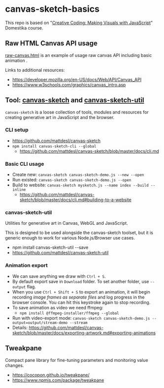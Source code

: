 # canvas-sketch-basics

This repo is based on "[Creative Coding: Making Visuals with JavaScript](https://www.domestika.org/en/courses/2729-creative-coding-making-visuals-with-javascript)" Domestika course.

## Raw HTML Canvas API usage

[raw-canvas.html](raw-canvas.html) is an example of usage raw canvas API including basic animation .

Links to additional resources:
* https://developer.mozilla.org/en-US/docs/Web/API/Canvas_API
* https://www.w3schools.com/graphics/canvas_intro.asp

## Tool: [canvas-sketch](https://github.com/mattdesl/canvas-sketch) and [canvas-sketch-util](https://github.com/mattdesl/canvas-sketch-util)

`canvas-sketch` is a loose collection of tools, modules and resources for creating generative art in JavaScript and the browser.

### CLI setup
* https://github.com/mattdesl/canvas-sketch
* `npm install canvas-sketch-cli --global`
  * https://github.com/mattdesl/canvas-sketch/blob/master/docs/cli.md 

### Basic CLI usage
* Create new: `canvas-sketch canvas-sketch-demo.js --new --open`
* Run existed: `canvas-sketch canvas-sketch-demo.js --open`
* Build to website: `canvas-sketch mysketch.js --name index --build --inline`
  * https://github.com/mattdesl/canvas-sketch/blob/master/docs/cli.md#building-to-a-website

### canvas-sketch-util
Utilities for generative art in Canvas, WebGL and JavaScript.

This is designed to be used alongside the canvas-sketch toolset, but it is generic enough to work for various Node.js/Browser use cases.

* npm install canvas-sketch-util --save
* https://github.com/mattdesl/canvas-sketch-util

### Animation export
* We can save anything we draw with `Ctrl + S`.
* By default export save in `Download` folder. To set another folder, use `--output` flag.
* When you use `Ctrl + Shift + S` to export an animation, it will begin recording *image frames as separate files* and log progress in the browser console. You can hit this keystroke again to stop recording.
* To save animation as video we need ffmpeg: 
  * `npm install @ffmpeg-installer/ffmpeg --global`
* Run with video-export mode: `canvas-sketch canvas-sketch-demo.js --output=output/stream-demo --stream`
* Details: https://github.com/mattdesl/canvas-sketch/blob/master/docs/exporting-artwork.md#exporting-animations

## Tweakpane
Compact pane library for fine-tuning parameters and monitoring value changes.
* https://cocopon.github.io/tweakpane/
* https://www.npmjs.com/package/tweakpane